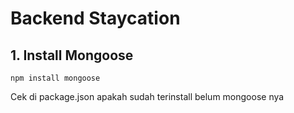 # Backend Staycation

## 1. Install Mongoose

`npm install mongoose`

Cek di package.json apakah sudah terinstall belum mongoose nya

